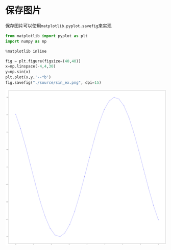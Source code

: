 
# 保存图片

保存图片可以使用`matplotlib.pyplot.savefig`来实现


```python
from matplotlib import pyplot as plt
import numpy as np  
```


```python
%matplotlib inline
```


```python
fig = plt.figure(figsize=(40,40))
x=np.linspace(-4,4,30)  
y=np.sin(x)
plt.plot(x,y,'--*b') 
fig.savefig("./source/sin_ex.png", dpi=15)
```


![png](output_3_0.png)

